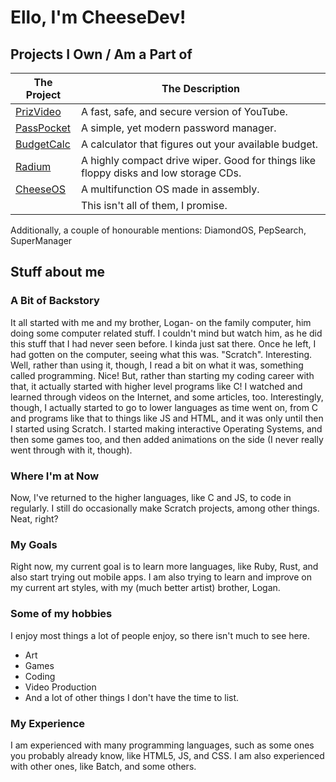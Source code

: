 # Ello, I'm CheeseDev! 

## Projects I Own / Am a Part of

| The Project | The Description |
| ----------- | --------------- |
| [PrizVideo](https://prizvideo.github.io/PrizVideo-Main) | A fast, safe, and secure version of YouTube. |
| [PassPocket](https://callendv.github.io/passpocket) | A simple, yet modern password manager. |
| [BudgetCalc](https://callendv.github.io/BudgetCalc/) | A calculator that figures out your available budget. |
| [Radium](https://github.com/CallenDV/radium) | A highly compact drive wiper. Good for things like floppy disks and low storage CDs. |
| [CheeseOS](https://github.com/CallenDV/CheeseOS) | A multifunction OS made in assembly. |
| | This isn't all of them, I promise. |

Additionally, a couple of honourable mentions: DiamondOS, PepSearch, SuperManager

## Stuff about me

### A Bit of Backstory

It all started with me and my brother, Logan- on the family computer, him doing some computer related stuff. I couldn't mind but watch him, as he did this stuff that I had never seen before. I kinda just sat there. Once he left, I had gotten on the computer, seeing what this was. "Scratch". Interesting. Well, rather than using it, though, I read a bit on what it was, something called programming. Nice! But, rather than starting my coding career with that, it actually started with higher level programs like C! I watched and learned through videos on the Internet, and some articles, too. Interestingly, though, I actually started to go to lower languages as time went on, from C and programs like that to things like JS and HTML, and it was only until then I started using Scratch. I started making interactive Operating Systems, and then some games too, and then added animations on the side (I never really went through with it, though).

### Where I'm at Now

Now, I've returned to the higher languages, like C and JS, to code in regularly. I still do occasionally make Scratch projects, among other things. Neat, right?

### My Goals

Right now, my current goal is to learn more languages, like Ruby, Rust, and also start trying out mobile apps. I am also trying to learn and improve on my current art styles, with my (much better artist) brother, Logan. 

### Some of my hobbies

I enjoy most things a lot of people enjoy, so there isn't much to see here. 
 * Art
 * Games
 * Coding
 * Video Production
 * And a lot of other things I don't have the time to list.

### My Experience

I am experienced with many programming languages, such as some ones you probably already know, like HTML5, JS, and CSS. I am also experienced with other ones, like Batch, and some others.
